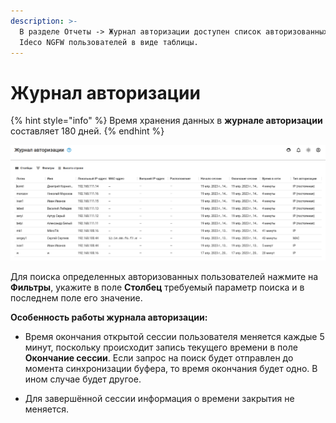 ```yaml
---
description: >-
  В разделе Отчеты -> Журнал авторизации доступен список авторизованных на
  Ideco NGFW пользователей в виде таблицы.
---
```


# Журнал авторизации

{% hint style="info" %}
Время хранения данных в **журнале авторизации** составляет 180 дней.
{% endhint %}

![](../../.gitbook/assets/authorization-log.png)

Для поиска определенных авторизованных пользователей нажмите на **Фильтры**, укажите в поле **Столбец** требуемый параметр поиска и в последнем поле его значение.

**Особенность работы журнала авторизации:**

* Время окончания открытой сессии пользователя меняется каждые 5 минут, поскольку происходит запись текущего времени в поле **Окончание сессии**. Если запрос на поиск будет отправлен до момента синхронизации буфера, то время окончания будет одно. В ином случае будет другое.

* Для завершённой сессии информация о времени закрытия не меняется.
